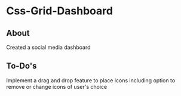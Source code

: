 # Css-Grid-Dashboard

## About
Created a social media dashboard

## To-Do's
Implement a drag and drop feature to place icons including option to remove or change icons of user's choice
